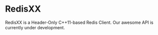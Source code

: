 # RedisXX

RedisXX is a Header-Only C++11-based Redis Client. Our awesome API is currently under development.
